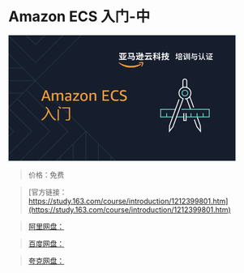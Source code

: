 # Amazon ECS 入门-中

![img](../../../assets/study163/free/7941d5247498465396027badfa73250b.png)

> 价格：免费

> [官方链接：https://study.163.com/course/introduction/1212399801.htm](https://study.163.com/course/introduction/1212399801.htm)

> [阿里网盘：]()

> [百度网盘：]()

> [夸克网盘：]()
